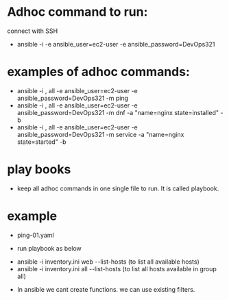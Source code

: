 # Adhoc command to run:
connect with SSH
* ansible -i <inventory> -e ansible_user=ec2-user -e ansible_password=DevOps321

# examples of adhoc commands:
* ansible -i <ip-address>, all -e ansible_user=ec2-user -e ansible_password=DevOps321 -m ping
* ansible -i <ip-address>, all -e ansible_user=ec2-user -e ansible_password=DevOps321 -m dnf -a "name=nginx state=installed" -b
* ansible -i <ip-address>, all -e ansible_user=ec2-user -e ansible_password=DevOps321 -m service -a "name=nginx state=started" -b

# play books
* keep all adhoc commands in one single file to run. It is called playbook.
# example
* ping-01.yaml

* run playbook as below
- ansible -i inventory.ini web --list-hosts (to list all available hosts)
- ansible -i inventory.ini all --list-hosts (to list all hosts available in group all)

* In ansible we cant create functions. we can use existing filters.

